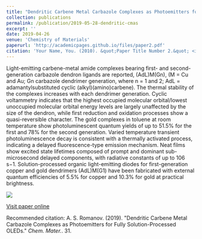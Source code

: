```yaml
---
title: "Dendritic Carbene Metal Carbazole Complexes as Photoemitters for Fully Solution-Processed OLEDs"
collection: publications
permalink: /publication/2019-05-28-dendritic-cmas
excerpt: ''
date: 2019-04-26
venue: 'Chemistry of Materials'
paperurl: 'http://academicpages.github.io/files/paper2.pdf'
citation: 'Your Name, You. (2010). &quot;Paper Title Number 2.&quot; <i>Journal 1</i>. 1(2).'
---
```

Light-emitting carbene-metal amide complexes bearing first- and second-generation carbazole dendron ligands are reported, (AdL)M(Gn), (M = Cu and Au; Gn carbazole dendrimer generation, where n = 1 and 2; AdL = adamantylsubstituted cyclic (alkyl)(amino)carbene). The thermal stability of the complexes increases with each dendrimer generation. Cyclic voltammetry indicates that the highest occupied molecular orbital/lowest unoccupied molecular orbital energy levels are largely unaffected by the size of the dendron, while first reduction and oxidation processes show a quasi-reversible character. The gold complexes in toluene at room temperature show photoluminescent quantum yields of up to 51.5% for the first and 78% for the second generation. Varied temperature transient photoluminescence decay is consistent with a thermally activated process, indicating a delayed fluorescence-type emission mechanism. Neat films show excited state lifetimes composed of prompt and dominant sub-microsecond delayed components, with radiative constants of up to 106 s−1. Solution-processed organic light-emitting diodes for first-generation copper and gold dendrimers (AdL)M(G1) have been fabricated with external quantum efficiencies of 5.5% for copper and 10.3% for gold at practical brightness.

![](http://bdoptoelectronics.github.io/images/dendritic_CMAs_TOC.png)

[Visit paper online](https://pubs.acs.org/doi/10.1021/acs.chemmater.8b05112)

Recommended citation: A. S. Romanov. (2019). "Dendritic Carbene Metal Carbazole Complexes as Photoemitters for Fully Solution-Processed OLEDs." <i>Chem. Mater.</i>. 31.
